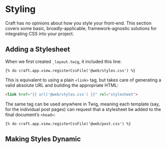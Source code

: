 # Styling

Craft has no opinions about how you style your front-end. This section covers some basic, broadly-applicable, framework-agnostic solutions for integrating CSS into your project.

## Adding a Stylesheet

When we first created `_layout.twig`, it included this line:

```twig
{% do craft.app.view.registerCssFile('@web/styles.css') %}
```

This is equivalent to using a plain `<link>` tag, but takes care of generating a valid absolute URL and building the appropriate HTML:

```html
<link href="{{ url('@web/styles.css') }}" rel="stylesheet">
```

The same tag can be used anywhere in Twig, meaning each template (say, for the individual post pages) can request that a stylesheet be added to the final document’s `<head>`:

```twig
{% do craft.app.view.registerCssFile('@web/post.css') %}
```

## Making Styles Dynamic

